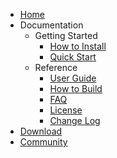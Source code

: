 * <i class="fa fa-home"></i>[Home](index.html)
* <i class="fa fa-book"></i>Documentation
    - <i class="fa fa-graduation-cap"></i>Getting Started
        - [How to Install](howtoinstall.html)
        - [Quick Start](quickstart.html)
    - <i class="fa fa-file-text"></i>Reference
        - [User Guide](userguide.html)
        - [How to Build](howtobuild.html)
        - [FAQ](faq.html)
        - [License](license.html)
        - [Change Log](changelog.html)
* <i class="fa fa-cloud-download"></i>[Download](download.html)
* <i class="fa fa-comments-o"></i>[Community](community.html)

